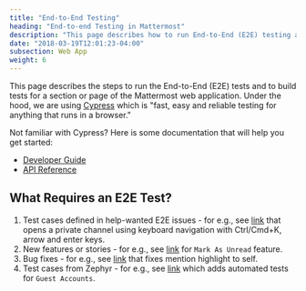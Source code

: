 ```yaml
---
title: "End-to-End Testing"
heading: "End-to-end Testing in Mattermost"
description: "This page describes how to run End-to-End (E2E) testing and to build tests for a section or page of the Mattermost web application."
date: "2018-03-19T12:01:23-04:00"
subsection: Web App
weight: 6
---
```


This page describes the steps to run the End-to-End (E2E) tests and to build tests for a section or page of the Mattermost web application. Under the hood, we are using [Cypress](https://www.cypress.io/) which is "fast, easy and reliable testing for anything that runs in a browser."

Not familiar with Cypress? Here is some documentation that will help you get started:

  - [Developer Guide](https://docs.cypress.io/guides/overview/why-cypress.html#In-a-nutshell)
  - [API Reference](https://docs.cypress.io/api/api/table-of-contents.html)

## What Requires an E2E Test?

1. Test cases defined in help-wanted E2E issues - for e.g., see [link](https://github.com/mattermost/mattermost-webapp/pull/5857/files) that opens a private channel using keyboard navigation with Ctrl/Cmd+K, arrow and enter keys.
2. New features or stories - for e.g., see [link](https://github.com/mattermost/mattermost-webapp/pull/4243/files) for `Mark As Unread` feature.
3. Bug fixes - for e.g., see [link](https://github.com/mattermost/mattermost-webapp/pull/5908/files#diff-dcfea130d9ceb044f5959134a2d220d9R56-R84) that fixes mention highlight to self.
4. Test cases from Zephyr - for e.g., see [link](https://github.com/mattermost/mattermost-webapp/pull/5850/files) which adds automated tests for `Guest Accounts`. 
